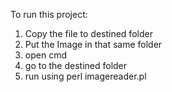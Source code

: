 To run this project:
1. Copy the file to destined folder
2. Put the Image in that same folder
3. open cmd
4. go to the destined folder
5. run using perl imagereader.pl
